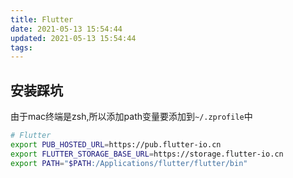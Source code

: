 ```yaml
---
title: Flutter
date: 2021-05-13 15:54:44
updated: 2021-05-13 15:54:44
tags:
---
```

## 安装踩坑

由于mac终端是zsh,所以添加path变量要添加到`~/.zprofile`中

```bash
# Flutter
export PUB_HOSTED_URL=https://pub.flutter-io.cn
export FLUTTER_STORAGE_BASE_URL=https://storage.flutter-io.cn
export PATH="$PATH:/Applications/flutter/flutter/bin"
```
